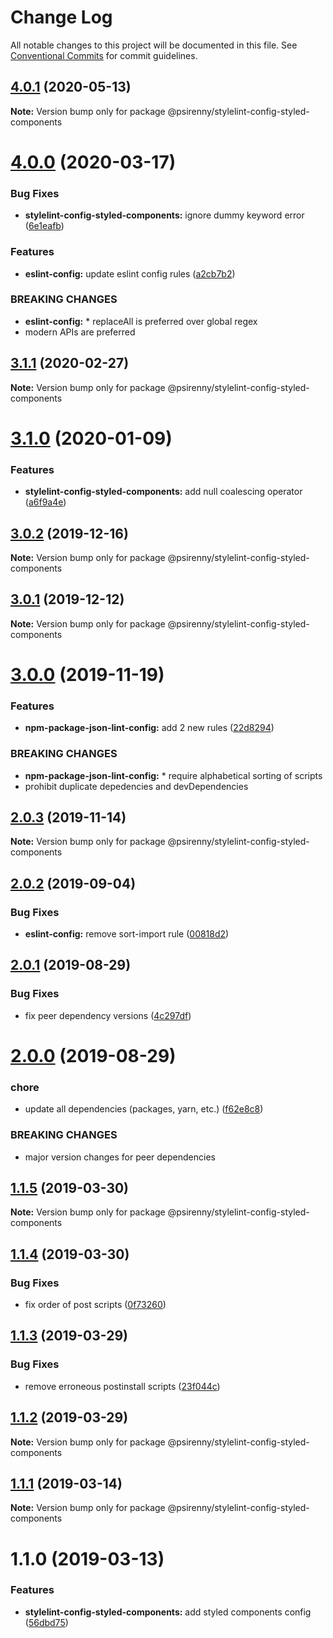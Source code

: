 # Change Log

All notable changes to this project will be documented in this file.
See [Conventional Commits](https://conventionalcommits.org) for commit guidelines.

## [4.0.1](http://github.com/psirenny/monorepo/tree/master/packages/stylelint-config-styled-components/compare/@psirenny/stylelint-config-styled-components@4.0.0...@psirenny/stylelint-config-styled-components@4.0.1) (2020-05-13)

**Note:** Version bump only for package @psirenny/stylelint-config-styled-components





# [4.0.0](http://github.com/psirenny/monorepo/tree/master/packages/stylelint-config-styled-components/compare/@psirenny/stylelint-config-styled-components@3.1.1...@psirenny/stylelint-config-styled-components@4.0.0) (2020-03-17)


### Bug Fixes

* **stylelint-config-styled-components:** ignore dummy keyword error ([6e1eafb](http://github.com/psirenny/monorepo/tree/master/packages/stylelint-config-styled-components/commit/6e1eafb57f050b5e43ee77e7ef584831b1768bd8))


### Features

* **eslint-config:** update eslint config rules ([a2cb7b2](http://github.com/psirenny/monorepo/tree/master/packages/stylelint-config-styled-components/commit/a2cb7b2199a9eadbf5f6040d7e1235480f115780))


### BREAKING CHANGES

* **eslint-config:** * replaceAll is preferred over global regex
* modern APIs are preferred





## [3.1.1](http://github.com/psirenny/monorepo/tree/master/packages/stylelint-config-styled-components/compare/@psirenny/stylelint-config-styled-components@3.1.0...@psirenny/stylelint-config-styled-components@3.1.1) (2020-02-27)

**Note:** Version bump only for package @psirenny/stylelint-config-styled-components





# [3.1.0](http://github.com/psirenny/monorepo/tree/master/packages/stylelint-config-styled-components/compare/@psirenny/stylelint-config-styled-components@3.0.2...@psirenny/stylelint-config-styled-components@3.1.0) (2020-01-09)


### Features

* **stylelint-config-styled-components:** add null coalescing operator ([a6f9a4e](http://github.com/psirenny/monorepo/tree/master/packages/stylelint-config-styled-components/commit/a6f9a4ec3bfc5a75b1392d8e38c7432766883978))





## [3.0.2](http://github.com/psirenny/monorepo/tree/master/packages/stylelint-config-styled-components/compare/@psirenny/stylelint-config-styled-components@3.0.1...@psirenny/stylelint-config-styled-components@3.0.2) (2019-12-16)

**Note:** Version bump only for package @psirenny/stylelint-config-styled-components





## [3.0.1](http://github.com/psirenny/monorepo/tree/master/packages/stylelint-config-styled-components/compare/@psirenny/stylelint-config-styled-components@3.0.0...@psirenny/stylelint-config-styled-components@3.0.1) (2019-12-12)

**Note:** Version bump only for package @psirenny/stylelint-config-styled-components





# [3.0.0](http://github.com/psirenny/monorepo/tree/master/packages/stylelint-config-styled-components/compare/@psirenny/stylelint-config-styled-components@2.0.3...@psirenny/stylelint-config-styled-components@3.0.0) (2019-11-19)


### Features

* **npm-package-json-lint-config:** add 2 new rules ([22d8294](http://github.com/psirenny/monorepo/tree/master/packages/stylelint-config-styled-components/commit/22d82944175374b223c9b531d0e612c66755c8fe))


### BREAKING CHANGES

* **npm-package-json-lint-config:** * require alphabetical sorting of scripts
* prohibit duplicate depedencies and devDependencies





## [2.0.3](http://github.com/psirenny/monorepo/tree/master/packages/stylelint-config-styled-components/compare/@psirenny/stylelint-config-styled-components@2.0.2...@psirenny/stylelint-config-styled-components@2.0.3) (2019-11-14)

**Note:** Version bump only for package @psirenny/stylelint-config-styled-components





## [2.0.2](http://github.com/psirenny/monorepo/tree/master/packages/stylelint-config-styled-components/compare/@psirenny/stylelint-config-styled-components@2.0.1...@psirenny/stylelint-config-styled-components@2.0.2) (2019-09-04)


### Bug Fixes

* **eslint-config:** remove sort-import rule ([00818d2](http://github.com/psirenny/monorepo/tree/master/packages/stylelint-config-styled-components/commit/00818d2))





## [2.0.1](http://github.com/psirenny/monorepo/tree/master/packages/stylelint-config-styled-components/compare/@psirenny/stylelint-config-styled-components@2.0.0...@psirenny/stylelint-config-styled-components@2.0.1) (2019-08-29)


### Bug Fixes

* fix peer dependency versions ([4c297df](http://github.com/psirenny/monorepo/tree/master/packages/stylelint-config-styled-components/commit/4c297df))





# [2.0.0](http://github.com/psirenny/monorepo/tree/master/packages/stylelint-config-styled-components/compare/@psirenny/stylelint-config-styled-components@1.3.0...@psirenny/stylelint-config-styled-components@2.0.0) (2019-08-29)


### chore

* update all dependencies (packages, yarn, etc.) ([f62e8c8](http://github.com/psirenny/monorepo/tree/master/packages/stylelint-config-styled-components/commit/f62e8c8))


### BREAKING CHANGES

* major version changes for peer dependencies





## [1.1.5](https://github.com/psirenny/monorepo/tree/master/packages/stylelint-config-styled-components/compare/@psirenny/stylelint-config-styled-components@1.1.4...@psirenny/stylelint-config-styled-components@1.1.5) (2019-03-30)

**Note:** Version bump only for package @psirenny/stylelint-config-styled-components





## [1.1.4](https://github.com/psirenny/monorepo/tree/master/packages/stylelint-config-styled-components/compare/@psirenny/stylelint-config-styled-components@1.1.3...@psirenny/stylelint-config-styled-components@1.1.4) (2019-03-30)


### Bug Fixes

* fix order of post scripts ([0f73260](https://github.com/psirenny/monorepo/tree/master/packages/stylelint-config-styled-components/commit/0f73260))





## [1.1.3](https://github.com/psirenny/monorepo/tree/master/packages/stylelint-config-styled-components/compare/@psirenny/stylelint-config-styled-components@1.1.2...@psirenny/stylelint-config-styled-components@1.1.3) (2019-03-29)


### Bug Fixes

* remove erroneous postinstall scripts ([23f044c](https://github.com/psirenny/monorepo/tree/master/packages/stylelint-config-styled-components/commit/23f044c))





## [1.1.2](https://github.com/psirenny/monorepo/tree/master/packages/stylelint-config-styled-components/compare/@psirenny/stylelint-config-styled-components@1.1.1...@psirenny/stylelint-config-styled-components@1.1.2) (2019-03-29)

**Note:** Version bump only for package @psirenny/stylelint-config-styled-components





## [1.1.1](https://github.com/psirenny/monorepo/tree/master/packages/stylelint-config-styled-components/compare/@psirenny/stylelint-config-styled-components@1.1.0...@psirenny/stylelint-config-styled-components@1.1.1) (2019-03-14)

**Note:** Version bump only for package @psirenny/stylelint-config-styled-components





# 1.1.0 (2019-03-13)


### Features

* **stylelint-config-styled-components:** add styled components config ([56dbd75](https://github.com/psirenny/monorepo/tree/master/packages/stylelint-config-styled-components/commit/56dbd75))
